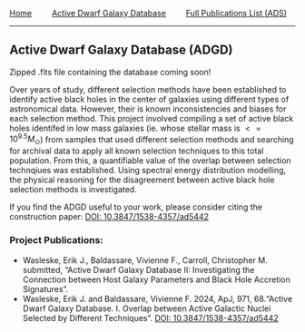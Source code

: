 [Home](https://erikwasleske.github.io/)  &nbsp;  &nbsp;   &nbsp;  &nbsp;  [Active Dwarf Galaxy Database](project-adgd.md) &nbsp;  &nbsp;   &nbsp;  &nbsp; [Full Publications List (ADS)](https://ui.adsabs.harvard.edu/search/fq=%7B!type%3Daqp%20v%3D%24fq_database%7D&fq_database=(database%3Aastronomy%20OR%20database%3Aphysics)&p_=0&q=author%3A%22Wasleske%2C%20Erik%20J.%22&sort=date%20desc%2C%20bibcode%20desc)

---
## Active Dwarf Galaxy Database (ADGD)
Zipped .fits file containing the database coming soon!

Over years of study, different selection methods have been established to identify active black holes in the center of galaxies using different types of astronomical data. However, their is known inconsistencies and biases for each selection method. This project involved compiling a set of active black holes identifed in low mass galaxies (ie. whose stellar mass is $<= 10^{9.5} M_\odot$) from samples that used different selection methods and searching for archival data to apply all known selection techniques to this total population. From this, a quantifiable value of the overlap between selection technqiues was established. Using spectral energy distribution modelling, the physical reasoning for the disagreement between active black hole selection methods is investigated.


If you find the ADGD useful to your work, please consider citing the construction paper: [DOI: 10.3847/1538-4357/ad5442](https://iopscience.iop.org/article/10.3847/1538-4357/ad5442)

### Project Publications:
  + Wasleske, Erik J., Baldassare, Vivienne F., Carroll, Christopher M. submitted, “Active Dwarf Galaxy Database II: Investigating the Connection between Host Galaxy Parameters and Black Hole Accretion Signatures”.
  + Wasleske, Erik J. and Baldassare, Vivienne F. 2024, ApJ, 971, 68.“Active Dwarf Galaxy Database. I. Overlap between Active Galactic Nuclei Selected by Different Techniques”. [DOI: 10.3847/1538-4357/ad5442](https://iopscience.iop.org/article/10.3847/1538-4357/ad5442)
